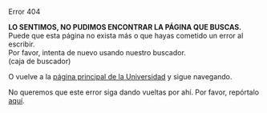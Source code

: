 <p>Error 404</p>
<p><strong>LO SENTIMOS, NO PUDIMOS ENCONTRAR LA PÁGINA QUE BUSCAS.</strong><br>
Puede que esta página no exista más o que hayas cometido un error al escribir.<br>
Por favor, intenta de nuevo usando nuestro buscador.<br>
(caja de buscador)</p>
<p>O vuelve a la <a href="uc.cl">página principal de la Universidad</a> y sigue navegando.</p>
<p>No queremos que este error siga dando vueltas por ahí. Por favor, repórtalo <a href="xxxxxxxxxxx@xxxx.cl">aquí</a>.</p>

